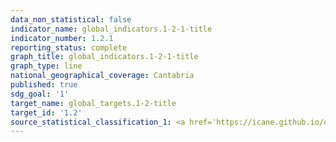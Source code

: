 ```yaml
---
data_non_statistical: false
indicator_name: global_indicators.1-2-1-title
indicator_number: 1.2.1
reporting_status: complete
graph_title: global_indicators.1-2-1-title
graph_type: line
national_geographical_coverage: Cantabria
published: true
sdg_goal: '1'
target_name: global_targets.1-2-title
target_id: '1.2'
source_statistical_classification_1: <a href='https://icane.github.io/ods-cantabria/assets/pdf/1.2.1.a.pdf' target='_blank'>Ficha metologica 1.2.1.a</a>
---
```

